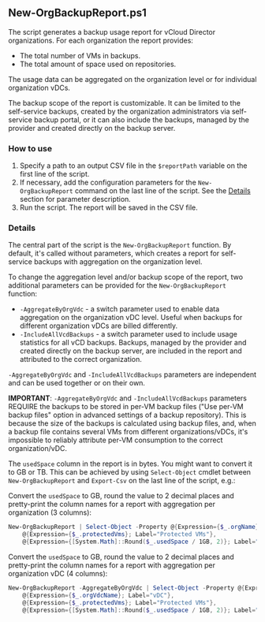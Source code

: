 ## New-OrgBackupReport.ps1
The script generates a backup usage report for vCloud Director organizations. For each organization the report provides:

- The total number of VMs in backups.
- The total amount of space used on repositories.

The usage data can be aggregated on the organization level or for individual organization vDCs.

The backup scope of the report is customizable. It can be limited to the self-service backups, created by the organization administrators via self-service backup portal, or it can also include the backups, managed by the provider and created directly on the backup server.

### How to use

1. Specify a path to an output CSV file in the `$reportPath` variable on the first line of the script.
2. If necessary, add the configuration parameters for the `New-OrgBackupReport` command on the last line of the script. See the [Details](#details) section for parameter description.
3. Run the script. The report will be saved in the CSV file.

### Details

The central part of the script is the `New-OrgBackupReport` function. By default, it's called without parameters, which creates a report for self-service backups with aggregation on the organization level.

To change the aggregation level and/or backup scope of the report, two additional parameters can be provided for the `New-OrgBackupReport` function:

- `-AggregateByOrgVdc` - a switch parameter used to enable data aggregation on the organization vDC level. Useful when backups for different organization vDCs are billed differently.
- `-IncludeAllVcdBackups` - a switch parameter used to include usage statistics for all vCD backups. Backups, managed by the provider and created directly on the backup server, are included in the report and attributed to the correct organization.

`-AggregateByOrgVdc` and `-IncludeAllVcdBackups` parameters are independent and can be used together or on their own.

**IMPORTANT**: `-AggregateByOrgVdc` and `-IncludeAllVcdBackups` parameters REQUIRE the backups to be stored in per-VM backup files ("Use per-VM backup files" option in advanced settings of a backup repository). This is because the size of the backups is calculated using backup files, and, when a backup file contains several VMs from different organizations/vDCs, it's impossible to reliably attribute per-VM consumption to the correct organization/vDC.

The `usedSpace` column in the report is in bytes. You might want to convert it to GB or TB. This can be achieved by using `Select-Object` cmdlet between `New-OrgBackupReport` and `Export-Csv` on the last line of the script, e.g.:

Convert the `usedSpace` to GB, round the value to 2 decimal places and pretty-print the column names for a report with aggregation per organization (3 columns):

```powershell
New-OrgBackupReport | Select-Object -Property @{Expression={$_.orgName}; Label="Organization"},
    @{Expression={$_.protectedVms}; Label="Protected VMs"},
    @{Expression={[System.Math]::Round($_.usedSpace / 1GB, 2)}; Label="Used space (GB)"} | Export-Csv -Path $reportPath -NoTypeInformation
```

Convert the `usedSpace` to GB, round the value to 2 decimal places and pretty-print the column names for a report with aggregation per organization vDC (4 columns):

```powershell
New-OrgBackupReport -AggregateByOrgVdc | Select-Object -Property @{Expression={$_.orgName}; Label="Organization"},
    @{Expression={$_.orgVdcName}; Label="vDC"},
    @{Expression={$_.protectedVms}; Label="Protected VMs"},
    @{Expression={[System.Math]::Round($_.usedSpace / 1GB, 2)}; Label="Used space (GB)"} | Export-Csv -Path $reportPath -NoTypeInformation
```
